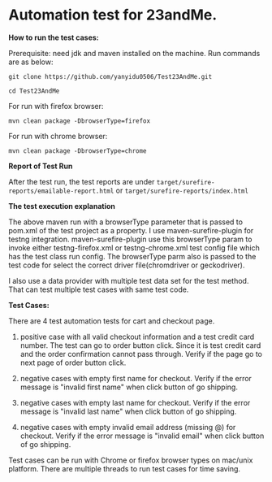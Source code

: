 # Automation test for 23andMe.

**How to run the test cases:**

Prerequisite: need jdk and maven installed on the machine. Run commands are as below:

```git clone https://github.com/yanyidu0506/Test23AndMe.git```

```cd Test23AndMe```

For run with firefox browser:

```mvn clean package -DbrowserType=firefox```

For run with chrome browser:

```mvn clean package -DbrowserType=chrome```

**Report of Test Run**

After the test run, the test reports are under ```target/surefire-reports/emailable-report.html``` or ```target/surefire-reports/index.html```

**The test execution explanation**

The above maven run with a browserType parameter that is passed to pom.xml of the test project as a property. I use maven-surefire-plugin for testng integration. maven-surefire-plugin use this browserType param to invoke either testng-firefox.xml or testng-chrome.xml test config file which has the test class run config. The browserType parm also is passed to the test code for select the correct driver file(chromdriver or geckodriver). 

I also use a data provider with multiple test data set for the test method. That can test multiple test cases with same test code.

**Test Cases:**

There are 4 test automation tests for cart and checkout page.

1. positive case with all valid checkout information and a test credit card number. The test can go to order button click. Since it is test credit card and the order confirmation cannot pass through. Verify if the page go to next page of order button click.

2. negative cases with empty first name for checkout. Verify if the error message is "invalid first name" when click button of go shipping.

3. negative cases with empty last name for checkout. Verify if the error message is "invalid last name" when click button of go shipping.

4. negative cases with empty invalid email address (missing @) for checkout. Verify if the error message is "invalid email" when click button of go shipping.

Test cases can be run with Chrome or firefox browser types on mac/unix platform. There are multiple threads to run test cases for time saving.




